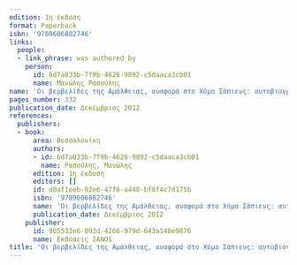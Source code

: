 ```yaml
---
edition: 1η έκδοση
format: Paperback
isbn: '9789606882746'
links:
  people:
  - link_phrase: was authored by
    person:
      id: 6d7a033b-7f9b-4626-9892-c5daaca3cb01
      name: Μανώλης Ρασούλης
name: 'Οι βερβελίδες της Αμάλθειας, αναφορά στο Χόμο Σάπιενς: αυτοβιογραφία'
pages_number: 332
publication_date: Δεκέμβριος 2012
references:
  publishers:
  - book:
      area: Θεσσαλονίκη
      authors:
      - id: 6d7a033b-7f9b-4626-9892-c5daaca3cb01
        name: Ρασούλης, Μανώλης
      edition: 1η έκδοση
      editors: []
      id: d0af1eeb-92e6-47f6-a440-bf8f4c7d175b
      isbn: '9789606882746'
      name: 'Οι βερβελίδες της Αμάλθειας, αναφορά στο Χόμο Σάπιενς: αυτοβιογραφία'
      publication_date: Δεκέμβριος 2012
    publisher:
      id: 9b5532e6-093d-4266-979d-643a140e9876
      name: Εκδόσεις IANOS
title: 'Οι βερβελίδες της Αμάλθειας, αναφορά στο Χόμο Σάπιενς: αυτοβιογραφία'
---
```


